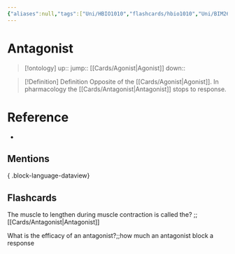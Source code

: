 ```yaml
---
{"aliases":null,"tags":["Uni/HBIO1010","flashcards/hbio1010","Uni/BIM263","flashcards/BIM263"],"dg-publish":true,"permalink":"/cards/antagonist/","dgPassFrontmatter":true}
---
```


# Antagonist

> [!ontology]
> up:: 
> jump:: [[Cards/Agonist\|Agonist]]
> down:: 

> [!Definition] Definition
> Opposite of the [[Cards/Agonist\|Agonist]].
> In pharmacology the [[Cards/Antagonist\|Antagonist]] stops to response.

# Reference

- 

## Mentions


{ .block-language-dataview}

## Flashcards

The muscle to lengthen during muscle contraction is called the? ;;[[Cards/Antagonist\|Antagonist]]
<!--SR:!2023-08-19,3,250-->

What is the efficacy of an antagonist?;;how much an antagonist block a response